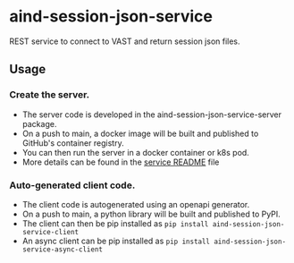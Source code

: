 # aind-session-json-service
REST service to connect to VAST and return session json files.

## Usage

### Create the server.

- The server code is developed in the aind-session-json-service-server package.
- On a push to main, a docker image will be built and published to GitHub's container registry.
- You can then run the server in a docker container or k8s pod.
- More details can be found in the [service README](aind-session-json-service-server/README.md) file

### Auto-generated client code.

- The client code is autogenerated using an openapi generator.
- On a push to main, a python library will be built and published to PyPI.
- The client can then be pip installed as `pip install aind-session-json-service-client`
- An async client can be pip installed as `pip install aind-session-json-service-async-client`
